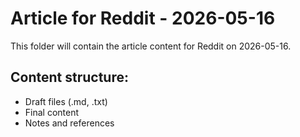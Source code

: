 # Article for Reddit - 2026-05-16

This folder will contain the article content for Reddit on 2026-05-16.

## Content structure:
- Draft files (.md, .txt)
- Final content
- Notes and references
